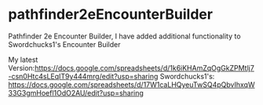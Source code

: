 # pathfinder2eEncounterBuilder
Pathfinder 2e Encounter Builder, I have added additional functionality to Swordchucks1's Encounter Builder

My latest Version:https://docs.google.com/spreadsheets/d/1k6iKHAmZqOgGkZPMtlj7-csn0Htc4sLEqIT9y444mrg/edit?usp=sharing
Swordchucks1's: https://docs.google.com/spreadsheets/d/17W1caLHQyeuTwSQ4pQbvIhxqW33G3gmHoefl1OdO2AU/edit?usp=sharing
